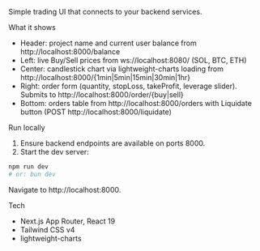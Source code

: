 Simple trading UI that connects to your backend services.

What it shows

- Header: project name and current user balance from http://localhost:8000/balance
- Left: live Buy/Sell prices from ws://localhost:8080/ (SOL, BTC, ETH)
- Center: candlestick chart via lightweight-charts loading from http://localhost:8000/{1min|5min|15min|30min|1hr}
- Right: order form (quantity, stopLoss, takeProfit, leverage slider). Submits to http://localhost:8000/order/{buy|sell}
- Bottom: orders table from http://localhost:8000/orders with Liquidate button (POST http://localhost:8000/liquidate)

Run locally

1. Ensure backend endpoints are available on ports 8000.
2. Start the dev server:

```bash
npm run dev
# or: bun dev
```

Navigate to http://localhost:8000.

Tech

- Next.js App Router, React 19
- Tailwind CSS v4
- lightweight-charts
